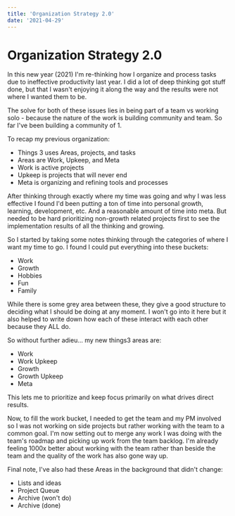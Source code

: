 ```yaml
---
title: 'Organization Strategy 2.0'
date: '2021-04-29'
---
```


# Organization Strategy 2.0


In this new year (2021) I'm re-thinking how I organize and process tasks due to ineffective productivity last year. I did a lot of deep thinking got stuff done, but that I wasn't enjoying it along the way and the results were not where I wanted them to be.

The solve for both of these issues lies in being part of a team vs working solo - because the nature of the work is building community and team. So far I've been building a community of 1.

To recap my previous organization:

* Things 3 uses Areas, projects, and tasks
* Areas are Work, Upkeep, and Meta
* Work is active projects
* Upkeep is projects that will never end
* Meta is organizing and refining tools and processes

After thinking through exactly where my time was going and why I was less effective I found I'd been putting a ton of time into personal growth, learning, development, etc. And a reasonable amount of time into meta. But needed to be hard prioritizing non-growth related projects first to see the implementation results of all the thinking and growing.

So I started by taking some notes thinking through the categories of where I want my time to go. I found I could put everything into these buckets:

* Work
* Growth
* Hobbies
* Fun
* Family

While there is some grey area between these, they give a good structure to deciding what I should be doing at any moment. I won't go into it here but it also helped to write down how each of these interact with each other because they ALL do.

So without further adieu... my new things3 areas are:

* Work
* Work Upkeep
* Growth
* Growth Upkeep
* Meta

This lets me to prioritize and keep focus primarily on what drives direct results.

Now, to fill the work bucket, I needed to get the team and my PM involved so I was not working on side projects but rather working with the team to a common goal. I'm now setting out to merge any work I was doing with the team's roadmap and picking up work from the team backlog. I'm already feeling 1000x better about working with the team rather than beside the team and the quality of the work has also gone way up.

Final note, I've also had these Areas in the background that didn't change:

* Lists and ideas
* Project Queue
* Archive (won't do)
* Archive (done)

